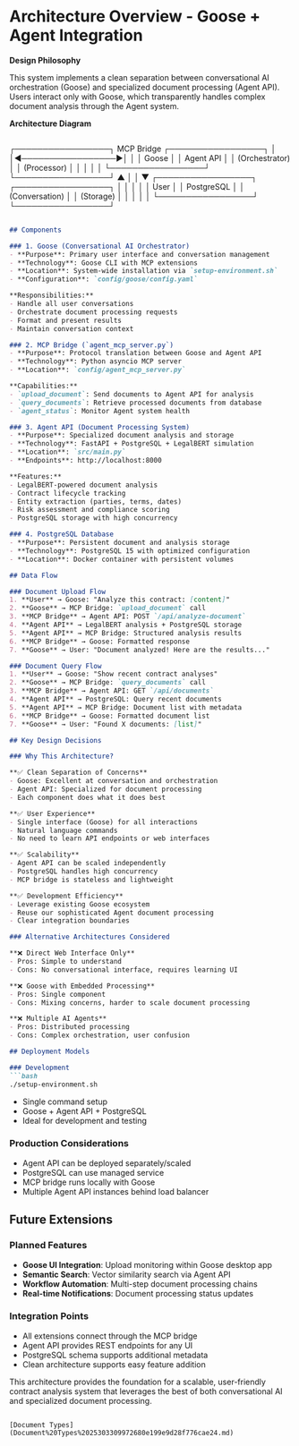 # Architecture Overview - Goose + Agent Integration

**Design Philosophy**

This system implements a clean separation between conversational AI orchestration (Goose) and specialized document processing (Agent API). Users interact only with Goose, which transparently handles complex document analysis through the Agent system.

 **Architecture Diagram**

```markdown
```
┌─────────────────┐    MCP Bridge    ┌─────────────────┐
│                 │◄─────────────────►│                 │
│     Goose       │                  │   Agent API     │
│  (Orchestrator) │                  │ (Processor)     │
│                 │                  │                 │
└─────────────────┘                  └─────────────────┘
         ▲                                     │
         │                                     ▼
┌─────────────────┐                  ┌─────────────────┐
│                 │                  │                 │
│      User       │                  │   PostgreSQL    │
│ (Conversation)  │                  │   (Storage)     │
│                 │                  │                 │
└─────────────────┘                  └─────────────────┘
```
```

```markdown
## Components

### 1. Goose (Conversational AI Orchestrator)
- **Purpose**: Primary user interface and conversation management
- **Technology**: Goose CLI with MCP extensions  
- **Location**: System-wide installation via `setup-environment.sh`
- **Configuration**: `config/goose/config.yaml`

**Responsibilities:**
- Handle all user conversations
- Orchestrate document processing requests
- Format and present results
- Maintain conversation context

### 2. MCP Bridge (`agent_mcp_server.py`)
- **Purpose**: Protocol translation between Goose and Agent API
- **Technology**: Python asyncio MCP server
- **Location**: `config/agent_mcp_server.py`

**Capabilities:**
- `upload_document`: Send documents to Agent API for analysis
- `query_documents`: Retrieve processed documents from database  
- `agent_status`: Monitor Agent system health

### 3. Agent API (Document Processing System)
- **Purpose**: Specialized document analysis and storage
- **Technology**: FastAPI + PostgreSQL + LegalBERT simulation
- **Location**: `src/main.py`
- **Endpoints**: http://localhost:8000

**Features:**
- LegalBERT-powered document analysis
- Contract lifecycle tracking
- Entity extraction (parties, terms, dates)
- Risk assessment and compliance scoring
- PostgreSQL storage with high concurrency

### 4. PostgreSQL Database
- **Purpose**: Persistent document and analysis storage
- **Technology**: PostgreSQL 15 with optimized configuration
- **Location**: Docker container with persistent volumes

## Data Flow

### Document Upload Flow
1. **User** → Goose: "Analyze this contract: [content]"
2. **Goose** → MCP Bridge: `upload_document` call
3. **MCP Bridge** → Agent API: POST `/api/analyze-document`
4. **Agent API** → LegalBERT analysis + PostgreSQL storage
5. **Agent API** → MCP Bridge: Structured analysis results
6. **MCP Bridge** → Goose: Formatted response
7. **Goose** → User: "Document analyzed! Here are the results..."

### Document Query Flow  
1. **User** → Goose: "Show recent contract analyses"
2. **Goose** → MCP Bridge: `query_documents` call
3. **MCP Bridge** → Agent API: GET `/api/documents`
4. **Agent API** → PostgreSQL: Query recent documents
5. **Agent API** → MCP Bridge: Document list with metadata
6. **MCP Bridge** → Goose: Formatted document list
7. **Goose** → User: "Found X documents: [list]"

## Key Design Decisions

### Why This Architecture?

**✅ Clean Separation of Concerns**
- Goose: Excellent at conversation and orchestration
- Agent API: Specialized for document processing
- Each component does what it does best

**✅ User Experience**
- Single interface (Goose) for all interactions
- Natural language commands
- No need to learn API endpoints or web interfaces

**✅ Scalability**
- Agent API can be scaled independently
- PostgreSQL handles high concurrency
- MCP bridge is stateless and lightweight

**✅ Development Efficiency**
- Leverage existing Goose ecosystem
- Reuse our sophisticated Agent document processing
- Clear integration boundaries

### Alternative Architectures Considered

**❌ Direct Web Interface Only**
- Pros: Simple to understand
- Cons: No conversational interface, requires learning UI

**❌ Goose with Embedded Processing**  
- Pros: Single component
- Cons: Mixing concerns, harder to scale document processing

**❌ Multiple AI Agents**
- Pros: Distributed processing
- Cons: Complex orchestration, user confusion

## Deployment Models

### Development
```bash
./setup-environment.sh
```
- Single command setup
- Goose + Agent API + PostgreSQL
- Ideal for development and testing

### Production Considerations
- Agent API can be deployed separately/scaled
- PostgreSQL can use managed service
- MCP bridge runs locally with Goose
- Multiple Agent API instances behind load balancer

## Future Extensions

### Planned Features
- **Goose UI Integration**: Upload monitoring within Goose desktop app
- **Semantic Search**: Vector similarity search via Agent API
- **Workflow Automation**: Multi-step document processing chains
- **Real-time Notifications**: Document processing status updates

### Integration Points
- All extensions connect through the MCP bridge
- Agent API provides REST endpoints for any UI
- PostgreSQL schema supports additional metadata
- Clean architecture supports easy feature addition

This architecture provides the foundation for a scalable, user-friendly contract analysis system that leverages the best of both conversational AI and specialized document processing.
```

[Document Types](Document%20Types%2025303309972680e199e9d28f776cae24.md)